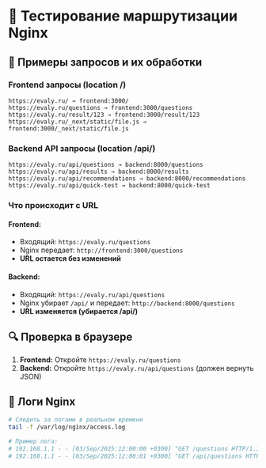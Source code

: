 # 🧪 Тестирование маршрутизации Nginx

## 📍 Примеры запросов и их обработки

### **Frontend запросы (location /)**

```
https://evaly.ru/ → frontend:3000/
https://evaly.ru/questions → frontend:3000/questions
https://evaly.ru/result/123 → frontend:3000/result/123
https://evaly.ru/_next/static/file.js → frontend:3000/_next/static/file.js
```

### **Backend API запросы (location /api/)**

```
https://evaly.ru/api/questions → backend:8000/questions
https://evaly.ru/api/results → backend:8000/results
https://evaly.ru/api/recommendations → backend:8000/recommendations
https://evaly.ru/api/quick-test → backend:8000/quick-test
```

### **Что происходит с URL**

#### **Frontend:**

- Входящий: `https://evaly.ru/questions`
- Nginx передает: `http://frontend:3000/questions`
- **URL остается без изменений**

#### **Backend:**

- Входящий: `https://evaly.ru/api/questions`
- Nginx убирает `/api/` и передает: `http://backend:8000/questions`
- **URL изменяется (убирается /api/)**

## 🔍 **Проверка в браузере**

1. **Frontend:** Откройте `https://evaly.ru/questions`
2. **Backend:** Откройте `https://evaly.ru/api/questions` (должен вернуть JSON)

## 📝 **Логи Nginx**

```bash
# Следить за логами в реальном времени
tail -f /var/log/nginx/access.log

# Пример лога:
# 192.168.1.1 - - [03/Sep/2025:12:00:00 +0300] "GET /questions HTTP/1.1" 200 1234
# 192.168.1.1 - - [03/Sep/2025:12:00:01 +0300] "GET /api/questions HTTP/1.1" 200 5678
```
